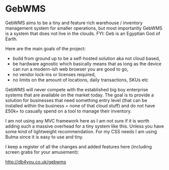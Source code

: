 # GebWMS

GebWMS aims to be a tiny and feature rich warehouse / inventory management system for smaller operations, but most importantly GebWMS is a system that does not live in the clouds. FYI: Geb is an Egyptian God of Earth.

Here are the main goals of the project:

- build from ground up to be a self-hosted solution aka not cloud based,
- be hardware agnostic which basically means that as long as the device can run a modern-ish web browser you are good to go,
- no vendor lock-ins or licenses required,
- no limits on the amount of locations, daily transactions, SKUs etc

GebWMS will never compete with the established big boy enterprise systems that are available on the market today. The goal is to provide a solution for businesses that need something entry level (that can be installed within the business = none of that cloud stuff) and do not have £50k+ to casually spend on a tool to manage their inventory.

I am not using any MVC framework here as I am not sure if it is worth adding such a massive overhead for a tiny system like this. Unless you have some kind of lightweight recommendation. For my CSS needs I am using Bulma since it is easy to use and tiny.

I keep a register of all the changes and added features here (including screen grabs for your amusement):

http://db4you.co.uk/gebwms
